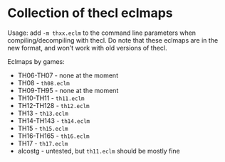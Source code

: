 # Collection of thecl eclmaps
Usage: add `-m thxx.eclm` to the command line parameters when compiling/decompiling with thecl. Do note that these eclmaps are in the new format, and won't work with old versions of thecl.

Eclmaps by games:

- TH06-TH07 - none at the moment
- TH08 - `th08.eclm`
- TH09-TH95 - none at the moment
- TH10-TH11 - `th11.eclm`
- TH12-TH128 - `th12.eclm`
- TH13 - `th13.eclm`
- TH14-TH143 - `th14.eclm`
- TH15 - `th15.eclm`
- TH16-TH165 - `th16.eclm`
- TH17 - `th17.eclm`
- alcostg - untested, but `th11.eclm` should be mostly fine
